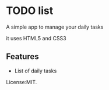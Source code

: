 # TODO list
A simple app to manage your daily tasks

it uses HTML5 and CSS3
## Features
* List of daily tasks

License:MIT.